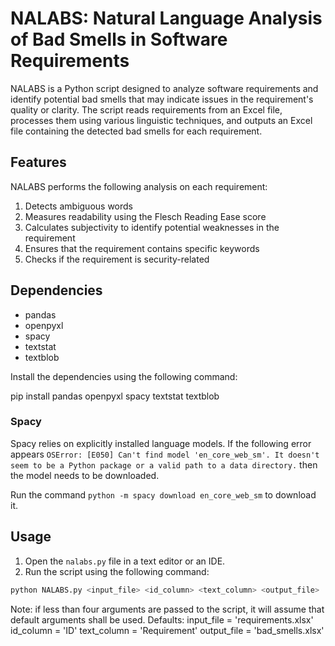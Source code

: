 # NALABS: Natural Language Analysis of Bad Smells in Software Requirements

NALABS is a Python script designed to analyze software requirements and identify potential bad smells that may indicate issues in the requirement's quality or clarity. The script reads requirements from an Excel file, processes them using various linguistic techniques, and outputs an Excel file containing the detected bad smells for each requirement.

## Features

NALABS performs the following analysis on each requirement:

1. Detects ambiguous words
2. Measures readability using the Flesch Reading Ease score
3. Calculates subjectivity to identify potential weaknesses in the requirement
4. Ensures that the requirement contains specific keywords
5. Checks if the requirement is security-related

## Dependencies

- pandas
- openpyxl
- spacy
- textstat
- textblob

Install the dependencies using the following command:

pip install pandas openpyxl spacy textstat textblob

### Spacy
Spacy relies on explicitly installed language models. If the following error appears
```OSError: [E050] Can't find model 'en_core_web_sm'. It doesn't seem to be a Python package or a valid path to a data directory.``` then the model needs to be downloaded. 

Run the command `python -m spacy download en_core_web_sm` to download it.


## Usage

1. Open the `nalabs.py` file in a text editor or an IDE.
2. Run the script using the following command:

```bash
python NALABS.py <input_file> <id_column> <text_column> <output_file>
```
Note: if less than four arguments are passed to the script, it will assume that default arguments shall be used.
Defaults:
input_file = 'requirements.xlsx'
id_column = 'ID'
text_column = 'Requirement'
output_file = 'bad_smells.xlsx'
